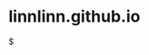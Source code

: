 # linnlinn.github.io
$<link rel="stylesheet" href="https://www.gstatic.com/dialogflow-console/fast/df-messenger/prod/v1/themes/df-messenger-default.css">
<script src="https://www.gstatic.com/dialogflow-console/fast/df-messenger/prod/v1/df-messenger.js"></script>
<df-messenger
  project-id="epsi-tech-dsc-formation-202005"
  agent-id="eb0c137c-80ec-4686-83f7-32854e9c4406"
  language-code="fr"
  max-query-length="-1">
  <df-messenger-chat-bubble
   chat-title="Botty">
  </df-messenger-chat-bubble>
</df-messenger>
<style>
  df-messenger {
    z-index: 999;
    position: fixed;
    bottom: 16px;
    right: 16px;
  }
</style>
